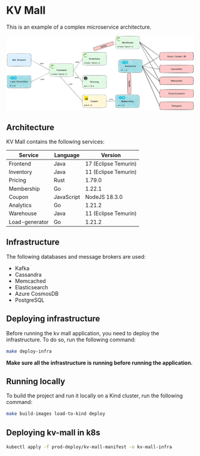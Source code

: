# KV Mall

This is an example of a complex microservice architecture.

![KV Mall](kv_mall.png)

## Architecture

KV Mall contains the following services:

| Service | Language   | Version              |
| --- |------------|----------------------|
| Frontend | Java       | 17 (Eclipse Temurin) |
| Inventory | Java       | 11 (Eclipse Temurin) |
| Pricing | Rust       | 1.79.0 |
| Membership | Go         | 1.22.1               |
| Coupon | JavaScript | NodeJS 18.3.0        |
| Analytics | Go         | 1.21.2                 |
| Warehouse | Java | 11 (Eclipse Temurin) |
| Load-generator | Go | 1.21.2 |

## Infrastructure

The following databases and message brokers are used:
- Kafka
- Cassandra
- Memcached
- Elasticsearch
- Azure CosmosDB
- PostgreSQL

## Deploying infrastructure

Before running the kv mall application, you need to deploy the infrastructure. To do so, run the following command:

```bash
make deploy-infra
````

**Make sure all the infrastructure is running before running the application.**

## Running locally

To build the project and run it locally on a Kind cluster, run the following command:

```bash
make build-images load-to-kind deploy
```

## Deploying kv-mall in k8s
```bash
kubectl apply -f prod-deploy/kv-mall-manifest -n kv-mall-infra
```

